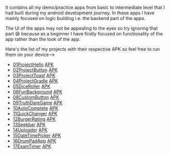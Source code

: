 It contains all my demo/practice apps from basic to intermediate level that I had built during my android development journey. In these apps I have mainly focused on logic building i.e. the backend part of the apps.

The UI of the apps may not be appealing to the eyes so try ignoring that part :sweat_smile: because as a beginner I have firstly focused on functionality of the app rather than the look of the app.

Here's the list of my projects with their respective APK so feel free to run them on your device-->
* [01ProjectHello](https://github.com/mitali-1703/AndroidProjects/tree/proj1) [APK](https://github.com/mitali-1703/AndroidProjects/releases/download/project1/app-debug.apk)
* [02ProjectButton](https://github.com/mitali-1703/AndroidProjects/tree/proj2) [APK](https://github.com/mitali-1703/AndroidProjects/releases/download/project2/app-debug.apk)
* [03ProjectToast](https://github.com/mitali-1703/AndroidProjects/tree/proj3) [APK](https://github.com/mitali-1703/AndroidProjects/releases/download/project3/app-debug.apk)
* [04ProjectGradle](https://github.com/mitali-1703/AndroidProjects/tree/proj4) [APK](https://github.com/mitali-1703/AndroidProjects/releases/download/project4/app-debug.apk)
* [05DiceRoller](https://github.com/mitali-1703/AndroidProjects/tree/proj5) [APK](https://github.com/mitali-1703/AndroidProjects/releases/download/project5/app-debug.apk)
* [06FunBackground](https://github.com/mitali-1703/AndroidProjects/tree/proj6) [APK](https://github.com/mitali-1703/AndroidProjects/releases/download/project6/app-debug.apk)
* [08CustomButton](https://github.com/mitali-1703/AndroidProjects/tree/proj8) [APK](https://github.com/mitali-1703/AndroidProjects/releases/download/project8/app-debug.apk)
* [09TruthDareGame](https://github.com/mitali-1703/AndroidProjects/tree/proj9) [APK](https://github.com/mitali-1703/AndroidProjects/releases/download/project9/app-debug.apk)
* [10AutoComplete](https://github.com/mitali-1703/AndroidProjects/tree/proj10) [APK](https://github.com/mitali-1703/AndroidProjects/releases/download/project10/app-debug.apk)
* [11QuickChanger](https://github.com/mitali-1703/AndroidProjects/tree/proj11) [APK](https://github.com/mitali-1703/AndroidProjects/releases/download/project11/app-debug.apk)
* [12BurgerRating](https://github.com/mitali-1703/AndroidProjects/tree/proj12) [APK](https://github.com/mitali-1703/AndroidProjects/releases/download/project12/app-debug.apk)
* [13Seekbar](https://github.com/mitali-1703/AndroidProjects/tree/proj13) [APK](https://github.com/mitali-1703/AndroidProjects/releases/download/project13/app-debug.apk)
* [14Uploader](https://github.com/mitali-1703/AndroidProjects/tree/proj14) [APK](https://github.com/mitali-1703/AndroidProjects/releases/download/project14/app-debug.apk)
* [15DateTimePicker](https://github.com/mitali-1703/AndroidProjects/tree/proj15) [APK](https://github.com/mitali-1703/AndroidProjects/releases/download/project15/app-debug.apk)
* [16DrumPadApp](https://github.com/mitali-1703/AndroidProjects/tree/proj16) [APK](https://github.com/mitali-1703/AndroidProjects/releases/download/project16/app-debug.apk)
* [17ExamTimer](https://github.com/mitali-1703/AndroidProjects/tree/proj17) [APK](https://github.com/mitali-1703/AndroidProjects/releases/download/project17/app-debug.apk)
